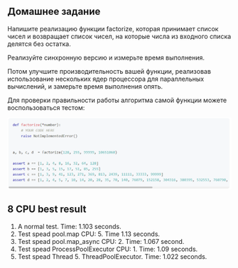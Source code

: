 ## Домашнее задание

Напишите реализацию функции factorize, которая принимает список чисел и возвращает список чисел, на которые числа из входного списка делятся без остатка.

Реализуйте синхронную версию и измерьте время выполнения.

Потом улучшите производительность вашей функции, реализовав использование нескольких ядер процессора для параллельных вычислений, и замерьте время выполнения опять.

Для проверки правильности работы алгоритма самой функции можете воспользоваться тестом:

![](Image/image.png)

## 8 CPU best result
1. A normal test. Time: 1.103 seconds.
2. Test spead  pool.map CPU: 5. Time 1.13 seconds.
3. Test spead pool.map_async CPU: 2. Time: 1.067 second.
4. Test spead ProcessPoolExecutor CPU: 1. Time: 1.09 seconds.
5. Test spead Thread 5. ThreadPoolExecutor. Time: 1.022 seconds.